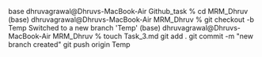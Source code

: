 base dhruvagrawal@Dhruvs-MacBook-Air Github_task % cd MRM_Dhruv
(base) dhruvagrawal@Dhruvs-MacBook-Air MRM_Dhruv % git checkout -b Temp
Switched to a new branch 'Temp'
(base) dhruvagrawal@Dhruvs-MacBook-Air MRM_Dhruv % touch Task_3.md
 git add .
 git commit -m "new branch created"
 git push origin Temp
